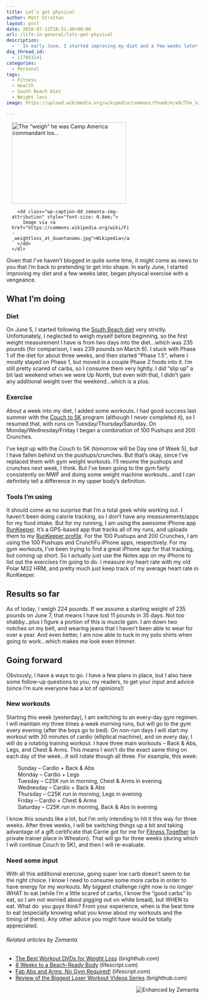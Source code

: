 ```yaml
---
title: Let’s get physical
author: Matt Stratton
layout: post
date: 2010-07-12T16:51:40+00:00
url: /life-in-general/lets-get-physical
description:
  - ' In early June, I started improving my diet and a few weeks later, began physical exercise with a vengeance. I still have a ways to go. I have a few plans in place, but I also have some follow-up questions to you, my readers, to get your input and advice.'
dsq_thread_id:
  - 117053141
categories:
  - Personal
tags:
  - Fitness
  - Health
  - South Beach Diet
  - Weight loss
image: https://upload.wikimedia.org/wikipedia/commons/thumb/e/e8/The_%27weigh%27_he_was_--_weightloss_at_Guantanamo.jpg/300px-The_%27weigh%27_he_was_--_weightloss_at_Guantanamo.jpg

---
```

<div class="zemanta-img" style="margin: 1em; display: block;">
  <div>
    <dl class="wp-caption alignright" style="width: 310px;">
      <dt class="wp-caption-dt">
        <a href="https://commons.wikipedia.org/wiki/File:The_%27weigh%27_he_was_--_weightloss_at_Guantanamo.jpg"><img title="The “weigh” he was Camp America commandant los..." src="https://upload.wikimedia.org/wikipedia/commons/thumb/e/e8/The_%27weigh%27_he_was_--_weightloss_at_Guantanamo.jpg/300px-The_%27weigh%27_he_was_--_weightloss_at_Guantanamo.jpg" alt="The “weigh” he was Camp America commandant los..." width="300" height="213" /></a>
      </dt>
      
      <dd class="wp-caption-dd zemanta-img-attribution" style="font-size: 0.8em;">
        Image via <a href="https://commons.wikipedia.org/wiki/File:The_%27weigh%27_he_was_--_weightloss_at_Guantanamo.jpg">Wikipedia</a>
      </dd>
    </dl>
  </div>
</div>

Given that I&#8217;ve haven&#8217;t blogged in quite some time, it might come as news to you that I&#8217;m back to pretending to get into shape. In early June, I started improving my diet and a few weeks later, began physical exercise with a vengeance.

## What I&#8217;m doing

### Diet

On June 5, I started following the <a class="zem_slink" title="South Beach Diet" rel="wikipedia" href="https://en.wikipedia.org/wiki/South_Beach_Diet">South Beach diet</a> very strictly. Unfortunately, I neglected to weigh myself before beginning, so the first weight measurement I have is from two days into the diet&#8230;which was 235 pounds (for comparison, I was 239 pounds on March 6). I stuck with Phase 1 of the diet for about three weeks, and then started &#8220;Phase 1.5&#8221;, where I mostly stayed on Phase 1, but moved in a couple Phase 2 foods into it. I&#8217;m still pretty scared of carbs, so I consume them very lightly. I did &#8220;slip up&#8221; a bit last weekend when we were Up North, but even with that, I didn&#8217;t gain any additional weight over the weekend&#8230;which is a plus.

### Exercise

About a week into my diet, I added some workouts. I had good success last summer with the <a class="zem_slink" title="Couch to 5K" rel="homepage" href="https://www.coolrunning.com/engine/2/2_3/181.shtml">Couch to 5K</a> program (although I never completed it), so I resumed that, with runs on Tuesday/Thursday/Saturday. On Monday/Wednesday/Friday I began a combination of 100 Pushups and 200 Crunches.

I&#8217;ve kept up with the Couch to 5K (tomorrow will be Day one of Week 5), but I have fallen behind on the pushups/crunches. But that&#8217;s okay, since I&#8217;ve replaced them with gym weight workouts. I&#8217;ll resume the pushups and crunches next week, I think. But I&#8217;ve been going to the gym fairly consistently on MWF and doing some weight machine workouts&#8230;and I can definitely tell a difference in my upper body&#8217;s definition.

### Tools I&#8217;m using

It should come as no surprise that I&#8217;m a total geek while working out. I haven&#8217;t been doing calorie tracking, so I don&#8217;t have any measurements/apps for my food intake. But for my running, I am using the awesome iPhone app <a class="zem_slink" title="RunKeeper" rel="homepage" href="https://runkeeper.com/">RunKeeper</a>. It&#8217;s a GPS-based app that tracks all of my runs, and uploads them to my <a href="https://runkeeper.com/user/mattstratton/profile" target="_blank">RunKeeper profile</a>. For the 100 Pushups and 200 Crunches, I am using the 100 Pushups and CrunchFu iPhone apps, respectively. For my gym workouts, I&#8217;ve been trying to find a great iPhone app for that tracking, but coming up short. So I actually just use the Notes app on my iPhone to list out the exercises I&#8217;m going to do. I measure my heart rate with my old Polar M32 HRM, and pretty much just keep track of my average heart rate in RunKeeper.

## Results so far

As of today, I weigh 224 pounds. If we assume a starting weight of 235 pounds on June 7, that means I have lost 11 pounds in 35 days. Not too shabby&#8230;plus I figure a portion of this is muscle gain. I am down two notches on my belt, and wearing jeans that I haven&#8217;t been able to wear for over a year. And even better, I am now able to tuck in my polo shirts when going to work&#8230;which makes me look even trimmer.

## Going forward

Obviously, I have a ways to go. I have a few plans in place, but I also have some follow-up questions to you, my readers, to get your input and advice (since I&#8217;m sure everyone has a lot of opinions!)

### New workouts

Starting this week (yesterday), I am switching to an every-day gym regimen. I will maintain my three times a week morning runs, but will go to the gym every evening (after the boys go to bed). On non-run days I will start my workout with 30 minutes of cardio (elliptical machine), and on every day, I will do a rotating training workout. I have three main workouts &#8211; Back & Abs, Legs, and Chest & Arms. This means I won&#8217;t do the exact same thing on each day of the week&#8230;it will rotate though all three. For example, this week:

<p style="padding-left: 30px;">
  Sunday &#8211; Cardio + Back & Abs<br /> Monday &#8211; Cardio + Legs<br /> Tuesday &#8211; C25K run in morning, Chest & Arms in evening<br /> Wednesday &#8211; Cardio + Back & Abs<br /> Thursday &#8211; C25K run in morning, Legs in evening<br /> Friday &#8211; Cardio + Chest & Arms<br /> Saturday &#8211; C25K run in morning, Back & Abs in evening
</p>

I know this sounds like a lot, but I&#8217;m only intending to hit it this way for three weeks. After three weeks, I will be switching things up a bit and taking advantage of a gift certificate that Carrie got for me for <a href="https://www.ftwheaton.com" target="_blank">Fitness Together</a> (a private trainer place in Wheaton). That will go for three weeks (during which I will continue Couch to 5K), and then I will re-evaluate.

### Need some input

With all this additional exercise, going super low carb doesn&#8217;t seem to be the right choice. I know I need to consume some more carbs in order to have energy for my workouts. My biggest challenge right now is no longer WHAT to eat (while I&#8217;m a little scared of carbs, I know the &#8220;good carbs&#8221; to eat, so I am not worried about pigging out on white bread), but WHEN to eat. What do  you guys think? From your experience, when is the best time to eat (especially knowing what you know about my workouts and the timing of them). Any other advice you might have would be totally appreciated.

<h6 class="zemanta-related-title" style="font-size: 1em;">
  Related articles by Zemanta
</h6>

<ul class="zemanta-article-ul">
  <li class="zemanta-article-ul-li">
    <a href="https://www.brighthub.com/health/fitness/articles/74148.aspx">The Best Workout DVDs for Weight Loss</a> (brighthub.com)
  </li>
  <li class="zemanta-article-ul-li">
    <a href="https://www.lifescript.com/Body/Shape/Workout-plans/8_Weeks_to_a_Beach-Ready_Body.aspx">8 Weeks to a Beach-Ready Body</a> (lifescript.com)
  </li>
  <li class="zemanta-article-ul-li">
    <a href="https://www.lifescript.com/Body/Shape/Spot-check/Fab_Abs_and_Arms_No_Gym_Required.aspx">Fab Abs and Arms, No Gym Required!</a> (lifescript.com)
  </li>
  <li class="zemanta-article-ul-li">
    <a href="https://www.brighthub.com/health/fitness/articles/75713.aspx">Review of the Biggest Loser Workout Videos Series</a> (brighthub.com)
  </li>
</ul>

<div class="zemanta-pixie" style="margin-top: 10px; height: 15px;">
  <a class="zemanta-pixie-a" title="Enhanced by Zemanta" href="https://www.zemanta.com/"><img class="zemanta-pixie-img" style="border: none; float: right;" src="https://img.zemanta.com/zemified_a.png?x-id=e1a427a6-2f15-42ad-9770-14fe3a754fbd" alt="Enhanced by Zemanta" /></a><span class="zem-script pretty-attribution"></span>
</div>